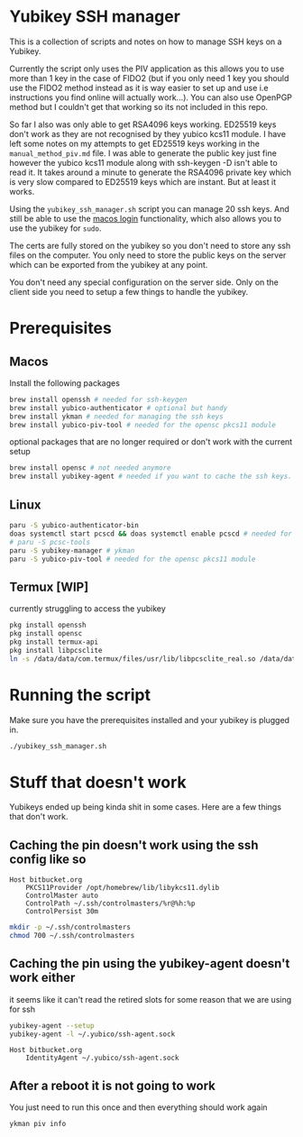 # Yubikey SSH manager

This is a collection of scripts and notes on how to manage SSH keys on a Yubikey.

Currently the script only uses the PIV application as this allows you to use more than 1 key in the case of FIDO2 (but if you only need 1 key you should use the FIDO2 method instead as it is way easier to set up and use i.e instructions you find online will actually work...). You can also use OpenPGP method but I couldn't get that working so its not included in this repo.

So far I also was only able to get RSA4096 keys working. ED25519 keys don't work as they are not recognised by they yubico kcs11 module. I have left some notes on my attempts to get ED25519 keys working in the `manual_method_piv.md` file. I was able to generate the public key just fine however the yubico kcs11 module along with ssh-keygen -D isn't able to read it. It takes around a minute to generate the RSA4096 private key which is very slow compared to ED25519 keys which are instant. But at least it works.

Using the `yubikey_ssh_manager.sh` script you can manage 20 ssh keys. And still be able to use the [macos login](https://support.yubico.com/hc/en-us/articles/360016649059-YubiKey-for-macOS-login) functionality, which also allows you to use the yubikey for `sudo`. 

The certs are fully stored on the yubikey so you don't need to store any ssh files on the computer. You only need to store the public keys on the server which can be exported from the yubikey at any point.

You don't need any special configuration on the server side. Only on the client side you need to setup a few things to handle the yubikey.

# Prerequisites

## Macos

Install the following packages

```bash
brew install openssh # needed for ssh-keygen
brew install yubico-authenticator # optional but handy
brew install ykman # needed for managing the ssh keys
brew install yubico-piv-tool # needed for the opensc pkcs11 module
```

optional packages that are no longer required or don't work with the current setup

```bash
brew install opensc # not needed anymore
brew install yubikey-agent # needed if you want to cache the ssh keys. otherwise you need to enter your pin every time doesn't work with the slots
```

## Linux

```bash
paru -S yubico-authenticator-bin
doas systemctl start pcscd && doas systemctl enable pcscd # needed for tools to work 
# paru -S pcsc-tools
paru -S yubikey-manager # ykman 
paru -S yubico-piv-tool # needed for the opensc pkcs11 module
```

## Termux [WIP]
currently struggling to access the yubikey

```bash
pkg install openssh
pkg install opensc
pkg install termux-api
pkg install libpcsclite
ln -s /data/data/com.termux/files/usr/lib/libpcsclite_real.so /data/data/com.termux/files/usr/lib/libpcsclite_real.so.1
```

# Running the script

Make sure you have the prerequisites installed and your yubikey is plugged in.
```bash
./yubikey_ssh_manager.sh
```

# Stuff that doesn't work

Yubikeys ended up being kinda shit in some cases. Here are a few things that don't work.

## Caching the pin doesn't work using the ssh config like so

```config
Host bitbucket.org
	PKCS11Provider /opt/homebrew/lib/libykcs11.dylib
	ControlMaster auto
	ControlPath ~/.ssh/controlmasters/%r@%h:%p
	ControlPersist 30m
```

```bash
mkdir -p ~/.ssh/controlmasters
chmod 700 ~/.ssh/controlmasters
```

## Caching the pin using the yubikey-agent doesn't work either

it seems like it can't read the retired slots for some reason that we are using for ssh

```bash
yubikey-agent --setup
yubikey-agent -l ~/.yubico/ssh-agent.sock
```

```config
Host bitbucket.org
	IdentityAgent ~/.yubico/ssh-agent.sock
```

## After a reboot it is not going to work

You just need to run this once and then everything should work again 

```bash
ykman piv info
```
